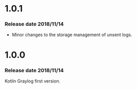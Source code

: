 # 1.0.1

### Release date 2018/11/14

- Minor changes to the storage management of unsent logs.

# 1.0.0

### Release date 2018/11/14

Kotlin Graylog first version.
